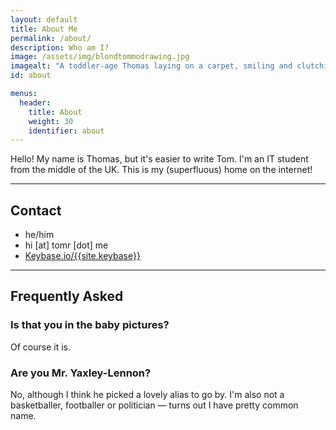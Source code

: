 ```yaml
---
layout: default
title: About Me
permalink: /about/
description: Who am I?
image: /assets/img/blondtommodrawing.jpg
imagealt: "A toddler-age Thomas laying on a carpet, smiling and clutching a pen"
id: about

menus:
  header:
    title: About
    weight: 30
    identifier: about
---
```


Hello! My name is Thomas, but it's easier to write Tom. I'm an IT student from the middle of the UK. This is my (superfluous) home on the internet!

---

## Contact
- he/him
- <a id="js-email">hi [at] tomr [dot] me</a>
- [Keybase.io/{{site.keybase}}](https://keybase.io/{{site.keybase}})

---

## Frequently Asked

### Is that you in the baby pictures?
Of course it is.

### Are you Mr. Yaxley-Lennon?
No, although I think he picked a lovely alias to go by. I'm also not a basketballer, footballer or politician &mdash; turns out I have pretty common name.

<script>
const email = atob("aGlAdG9tci5tZQ==");
document.getElementById('js-email').innerHTML = email;
document.getElementById('js-email').href = `mailto:${email}`;
</script>
